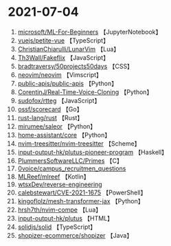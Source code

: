 # 2021-07-04

1. [microsoft/ML-For-Beginners](https://github.com/microsoft/ML-For-Beginners) 【JupyterNotebook】
2. [vuejs/petite-vue](https://github.com/vuejs/petite-vue) 【TypeScript】
3. [ChristianChiarulli/LunarVim](https://github.com/ChristianChiarulli/LunarVim) 【Lua】
4. [Th3Wall/Fakeflix](https://github.com/Th3Wall/Fakeflix) 【JavaScript】
5. [bradtraversy/50projects50days](https://github.com/bradtraversy/50projects50days) 【CSS】
6. [neovim/neovim](https://github.com/neovim/neovim) 【Vimscript】
7. [public-apis/public-apis](https://github.com/public-apis/public-apis) 【Python】
8. [CorentinJ/Real-Time-Voice-Cloning](https://github.com/CorentinJ/Real-Time-Voice-Cloning) 【Python】
9. [sudofox/rtteg](https://github.com/sudofox/rtteg) 【JavaScript】
10. [ossf/scorecard](https://github.com/ossf/scorecard) 【Go】
11. [rust-lang/rust](https://github.com/rust-lang/rust) 【Rust】
12. [mirumee/saleor](https://github.com/mirumee/saleor) 【Python】
13. [home-assistant/core](https://github.com/home-assistant/core) 【Python】
14. [nvim-treesitter/nvim-treesitter](https://github.com/nvim-treesitter/nvim-treesitter) 【Scheme】
15. [input-output-hk/plutus-pioneer-program](https://github.com/input-output-hk/plutus-pioneer-program) 【Haskell】
16. [PlummersSoftwareLLC/Primes](https://github.com/PlummersSoftwareLLC/Primes) 【C】
17. [0voice/campus_recruitmen_questions](https://github.com/0voice/campus_recruitmen_questions) 
18. [MLReef/mlreef](https://github.com/MLReef/mlreef) 【Kotlin】
19. [wtsxDev/reverse-engineering](https://github.com/wtsxDev/reverse-engineering) 
20. [calebstewart/CVE-2021-1675](https://github.com/calebstewart/CVE-2021-1675) 【PowerShell】
21. [kingoflolz/mesh-transformer-jax](https://github.com/kingoflolz/mesh-transformer-jax) 【Python】
22. [hrsh7th/nvim-compe](https://github.com/hrsh7th/nvim-compe) 【Lua】
23. [input-output-hk/plutus](https://github.com/input-output-hk/plutus) 【HTML】
24. [solidjs/solid](https://github.com/solidjs/solid) 【TypeScript】
25. [shopizer-ecommerce/shopizer](https://github.com/shopizer-ecommerce/shopizer) 【Java】
